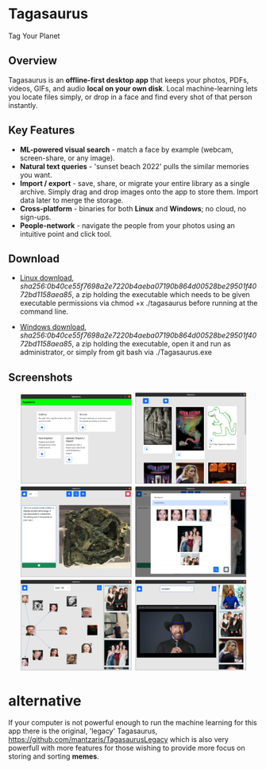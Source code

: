 # Tagasaurus
Tag Your Planet


## Overview  
Tagasaurus is an **offline-first desktop app** that keeps your photos, PDFs, videos, GIFs, and audio **local on your own disk**. Local machine-learning lets you locate files simply, or drop in a face and find every shot of that person instantly.


## Key Features  
- **ML-powered visual search** - match a face by example (webcam, screen-share, or any image).  
- **Natural text queries** - 'sunset beach 2022' pulls the similar memories you want.  
- **Import / export** - save, share, or migrate your entire library as a single archive. Simply drag and drop images onto the app to store them. Import data later to merge the storage.
- **Cross-platform** - binaries for both **Linux** and **Windows**; no cloud, no sign-ups.
- **People-network** - navigate the people from your photos using an intuitive point and click tool.


## Download  

- [Linux download](https://github.com/mantzaris/Tagasaurus/releases/download/v0.0.1/tagasaurus-0.0.1.zip), *sha256:0b40ce55f7698a2e7220b4aeba07190b864d00528be29501f4072bd1158aea85*, a zip holding the executable which needs to be given executable permissions via chmod +x ./tagasaurus before running at the command line. 

- [Windows download](https://github.com/mantzaris/Tagasaurus/releases/download/v0.0.1/Tagasaurus-0.0.1-win.zip),  *sha256:0b40ce55f7698a2e7220b4aeba07190b864d00528be29501f4072bd1158aea85*, a zip holding the executable, open it and run as administrator, or simply from git bash via ./Tagasaurus.exe


## Screenshots  
<p align="center">
  <img src="assets/screen-shots/screenShot1.png" width="45%"/>
  <img src="assets/screen-shots/screenShot2.png" width="45%"/><br/>
  <img src="assets/screen-shots/screenShot3.png" width="45%"/>
  <img src="assets/screen-shots/screenShot4.png" width="45%"/><br/>
  <img src="assets/screen-shots/screenShot5.png" width="45%"/>
  <img src="assets/screen-shots/screenShot6.png" width="45%"/>
</p>


# alternative
If your computer is not powerful enough to run the machine learning for this app there is the original, 'legacy' Tagasaurus, https://github.com/mantzaris/TagasaurusLegacy which is also very powerfull with more features for those wishing to provide more focus on storing and sorting **memes**.

<!-- ## Development -->
<!-- in dev also import 'env' and do, 'env.useBrowserCache = false;' -->
<!-- sudo apt install git-lfs; git lfs install; git lfs pull; -->